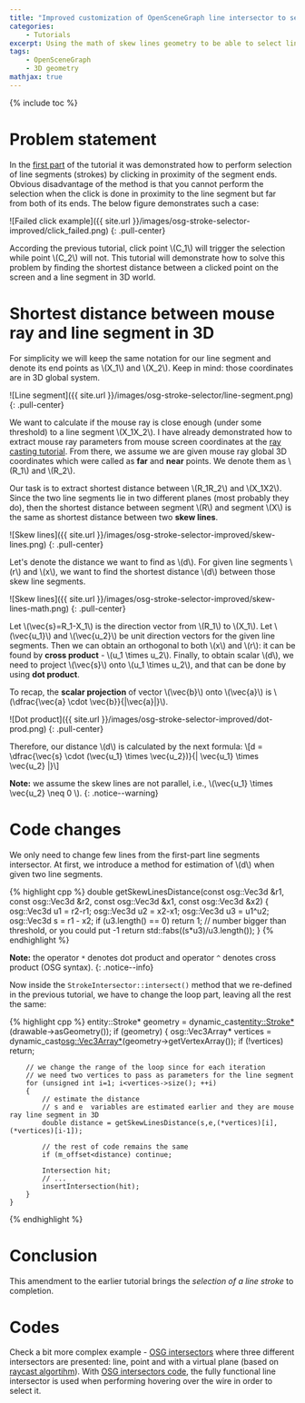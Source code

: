 ```yaml
---
title: "Improved customization of OpenSceneGraph line intersector to select line segments"
categories: 
    - Tutorials
excerpt: Using the math of skew lines geometry to be able to select line segments by clicking next to the line segment
tags: 
    - OpenSceneGraph 
    - 3D geometry
mathjax: true
---
```


{% include toc %}

# Problem statement

In the [first part](http://vicrucann.github.io/tutorials/osg-stroke-intersector/) of the tutorial it was demonstrated how to perform selection of line segments (strokes) by clicking in proximity of the segment ends. Obvious disadvantage of the method is that you cannot perform the selection when the click is done in proximity to the line segment but far from both of its ends. The below figure demonstrates such a case:

![Failed click example]({{ site.url }}/images/osg-stroke-selector-improved/click_failed.png)
{: .pull-center}

According the previous tutorial, click point \\(C_1\\) will trigger the selection while point \\(C_2\\) will not. This tutorial will demonstrate how to solve this problem by finding the shortest distance between a clicked point on the screen and a line segment in 3D world. 

# Shortest distance between mouse ray and line segment in 3D

For simplicity we will keep the same notation for our line segment and denote its end points as \\(X_1\\) and \\(X_2\\). Keep in mind: those coordinates are in 3D global system.

![Line segment]({{ site.url }}/images/osg-stroke-selector/line-segment.png)
{: .pull-center}

We want to calculate if the mouse ray is close enough (under some threshold) to a line segment \\(X_1X_2\\). I have already demonstrated how to extract mouse ray parameters from mouse screen coordinates at the [ray casting tutorial](http://vicrucann.github.io/tutorials/osg-raycast/). From there, we assume we are given mouse ray global 3D coordinates which were called as **far** and **near** points. We denote them as \\(R_1\\) and \\(R_2\\). 
 
Our task is to extract shortest distance between \\(R_1R_2\\) and \\(X_1X2\\). Since the two line segments lie in two different planes (most probably they do), then the shortest distance between segment \\(R\\) and segment \\(X\\) is the same as shortest distance between two **skew lines**.

![Skew lines]({{ site.url }}/images/osg-stroke-selector-improved/skew-lines.png)
{: .pull-center}

Let's denote the distance we want to find as \\(d\\). For given line segments \\(r\\) and \\(x\\), we want to find the shortest distance \\(d\\) between those skew line segments. 

![Skew lines]({{ site.url }}/images/osg-stroke-selector-improved/skew-lines-math.png)
{: .pull-center}
 
Let \\(\vec{s}=R_1-X_1\\) is the direction vector from \\(R_1\\) to \\(X_1\\). Let \\(\vec{u_1}\\) and \\(\vec{u_2}\\) be unit direction vectors for the given line segments. Then we can obtain an orthogonal to both \\(x\\) and \\(r\\): it can be found by **cross product** - \\(u_1 \times u_2\\). Finally, to obtain scalar \\(d\\), we need to project \\(\vec{s}\\) onto \\(u_1 \times u_2\\), and that can be done by using **dot product**. 

To recap, the **scalar projection** of vector \\(\vec{b}\\) onto \\(\vec{a}\\) is \\(\dfrac{\vec{a} \cdot \vec{b}}{\|\vec{a}\|}\\). 

![Dot product]({{ site.url }}/images/osg-stroke-selector-improved/dot-prod.png)
{: .pull-center}

Therefore, our distance \\(d\\) is calculated by the next formula:
\\[d = \dfrac{\vec{s} \cdot (\vec{u_1} \times \vec{u_2})}{\| \vec{u_1} \times \vec{u_2} \|}\\]

**Note:** we assume the skew lines are not parallel, i.e., \\(\vec{u_1} \times \vec{u_2} \neq 0 \\).
{: .notice--warning}

# Code changes

We only need to change few lines from the first-part line segments intersector. At first, we introduce a method for estimation of \\(d\\) when given two line segments. 

{% highlight cpp %}
double getSkewLinesDistance(const osg::Vec3d &r1, const osg::Vec3d &r2, const osg::Vec3d &x1, const osg::Vec3d &x2)
{
    osg::Vec3d u1 = r2-r1;
    osg::Vec3d u2 = x2-x1;
    osg::Vec3d u3 = u1^u2;
    osg::Vec3d s = r1 - x2;
    if (u3.length() == 0)
        return 1; // number bigger than threshold, or you could put -1
    return std::fabs((s*u3)/u3.length());
}
{% endhighlight  %} 

**Note:** the operator `*` denotes dot product and operator `^` denotes cross product (OSG syntax).
{: .notice--info}

Now inside the `StrokeIntersector::intersect()` method that we re-defined in the previous tutorial, we have to change the loop part, leaving all the rest the same:

{% highlight cpp %}
entity::Stroke* geometry = dynamic_cast<entity::Stroke*>(drawable->asGeometry());
    if (geometry)
    {
        osg::Vec3Array* vertices = dynamic_cast<osg::Vec3Array*>(geometry->getVertexArray());
        if (!vertices) return;

        // we change the range of the loop since for each iteration
        // we need two vertices to pass as parameters for the line segment
        for (unsigned int i=1; i<vertices->size(); ++i)
        {
            // estimate the distance
            // s and e  variables are estimated earlier and they are mouse ray line segment in 3D
            double distance = getSkewLinesDistance(s,e,(*vertices)[i], (*vertices)[i-1]);

            // the rest of code remains the same
            if (m_offset<distance) continue;

            Intersection hit;
            // ...
            insertIntersection(hit);
        }
    }
{% endhighlight %}

# Conclusion

This amendment to the earlier tutorial brings the *selection of a line stroke* to completion. 

# Codes

Check a bit more complex example - [OSG intersectors](https://github.com/vicrucann/osg-intersectors-example) where three different intersectors are presented: line, point and with a virtual plane (based on [raycast algortihm](http://vicrucann.github.io/tutorials/osg-raycast/)). With [OSG intersectors code](https://github.com/vicrucann/osg-intersectors-example), the fully functional line intersector is used when performing hovering over the wire in order to select it.

